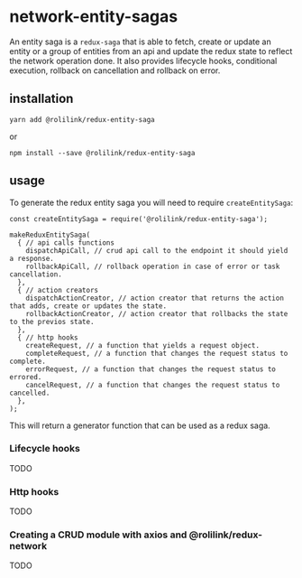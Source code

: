 # network-entity-sagas
An entity saga is a `redux-saga` that is able to fetch, create or update an entity or a group of entities from an api and update the 
redux state to reflect the network operation done. It also provides lifecycle hooks, conditional execution, rollback on cancellation
and rollback on error.

## installation
```
yarn add @rolilink/redux-entity-saga
```
or
```
npm install --save @rolilink/redux-entity-saga
```

## usage
To generate the redux entity saga you will need to require `createEntitySaga`:

```
const createEntitySaga = require('@rolilink/redux-entity-saga');

makeReduxEntitySaga(
  { // api calls functions
    dispatchApiCall, // crud api call to the endpoint it should yield a response.
    rollbackApiCall, // rollback operation in case of error or task cancellation.
  },
  { // action creators
    dispatchActionCreator, // action creator that returns the action that adds, create or updates the state.
    rollbackActionCreator, // action creator that rollbacks the state to the previos state.
  },
  { // http hooks
    createRequest, // a function that yields a request object.
    completeRequest, // a function that changes the request status to complete.
    errorRequest, // a function that changes the request status to errored.
    cancelRequest, // a function that changes the request status to cancelled.
  },
);
```

This will return a generator function that can be used as a redux saga.

### Lifecycle hooks
TODO

### Http hooks
TODO

### Creating a CRUD module with axios and @rolilink/redux-network
TODO
